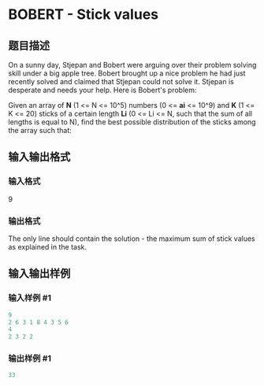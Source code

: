 # BOBERT - Stick values

## 题目描述

On a sunny day, Stjepan and Bobert were arguing over their problem solving skill under a big apple tree. Bobert brought up a nice problem he had just recently solved and claimed that Stjepan could not solve it. Stjepan is desperate and needs your help. Here is Bobert's problem:

Given an array of **N** (1 <= N <= 10^5) numbers (0 <= **ai** <= 10^9) and **K** (1 <= K <= 20) sticks of a certain length **Li** (0 <= Li <= N, such that the sum of all lengths is equal to N), find the best possible distribution of the sticks among the array such that:

## 输入输出格式

### 输入格式

9

### 输出格式

The only line should contain the solution - the maximum sum of stick values as explained in the task.

## 输入输出样例

### 输入样例 #1

```cpp
9
2 6 3 1 8 4 3 5 6
4
2 3 2 2
```


### 输出样例 #1

```cpp
33
```


